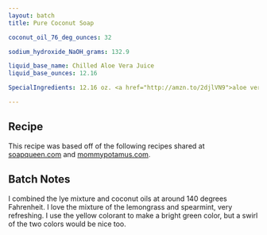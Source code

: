 ```yaml
---
layout: batch
title: Pure Coconut Soap

coconut_oil_76_deg_ounces: 32

sodium_hydroxide_NaOH_grams: 132.9

liquid_base_name: Chilled Aloe Vera Juice
liquid_base_ounces: 12.16

SpecialIngredients: 12.16 oz. <a href="http://amzn.to/2djlVN9">aloe vera juice</a>, 1 teaspoons <a href="https://www.brambleberry.com/Green-Chrome-Oxide-Pigment-P4042.aspx">green chrome oxide pigment</a>, 1 teaspoon <a href="https://www.brambleberry.com/Fizzy-Lemonade-Colorant-P4965.aspx">fizzy lemonade colorant</a>, .5 oz. <a href="https://www.brambleberry.com/Spearmint-Essential-Oil-P3821.aspx">spearmint essential oil</a>, .5 oz. <a href="http://amzn.to/2dWhrT2">lemongrass essential oil</a>.

---
```


## Recipe
This recipe was based off of the following recipes shared at [soapqueen.com](https://www.soapqueen.com/bath-and-body-tutorials/cold-process-soap/defying-the-rules-of-soapmaking-100-coconut-oil-soap-with-aloe-vera-and-a-mantra-swirl/) and [mommypotamus.com](http://www.mommypotamus.com/how-to-make-pure-coconut-oil-soap-for-cleansing-and-laundry/).

## Batch Notes
I combined the lye mixture and coconut oils at around 140 degrees Fahrenheit. I love the mixture of the lemongrass and spearmint, very refreshing. I use the yellow colorant to make a bright green color, but a swirl of the two colors would be nice too.